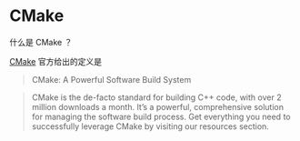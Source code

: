 # CMake


什么是 CMake ？

[CMake](https://cmake.org) 官方给出的定义是

> CMake: A Powerful Software Build System

> CMake is the de-facto standard for building C++ code, with over 2 million downloads a month. It’s a powerful, comprehensive solution for managing the software build process. Get everything you need to successfully leverage CMake by visiting our resources section.